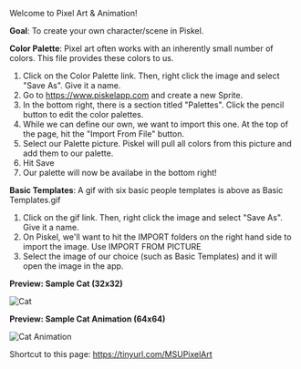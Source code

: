 Welcome to Pixel Art & Animation!

**Goal**: To create your own character/scene in Piskel.

**Color Palette**: Pixel art often works with an inherently small number of colors. This file provides these colors to us. 

1) Click on the Color Palette link. Then, right click the image and select "Save As". Give it a name.
2) Go to https://www.piskelapp.com and create a new Sprite.
3) In the bottom right, there is a section titled "Palettes". Click the pencil button to edit the color palettes.
4) While we can define our own, we want to import this one. At the top of the page, hit the "Import From File" button.
5) Select our Palette picture. Piskel will pull all colors from this picture and add them to our palette.
6) Hit Save
7) Our palette will now be availabe in the bottom right!

**Basic Templates**: A gif with six basic people templates is above as Basic Templates.gif

1) Click on the gif link. Then, right click the image and select "Save As". Give it a name.
2) On Piskel, we'll want to hit the IMPORT folders on the right hand side to import the image. Use IMPORT FROM PICTURE
3) Select the image of our choice (such as Basic Templates) and it will open the image in the app.

**Preview: Sample Cat (32x32)**

![Cat](https://github.com/math-stuff/math-stuff.github.io/assets/139161552/546ac236-da27-4b1a-bedf-6484640f2126)

**Preview: Sample Cat Animation (64x64)**

![Cat Animation](https://github.com/math-stuff/math-stuff.github.io/assets/139161552/fca7ec3d-4f80-4988-8349-e76ce29cc3d8)






Shortcut to this page: https://tinyurl.com/MSUPixelArt



